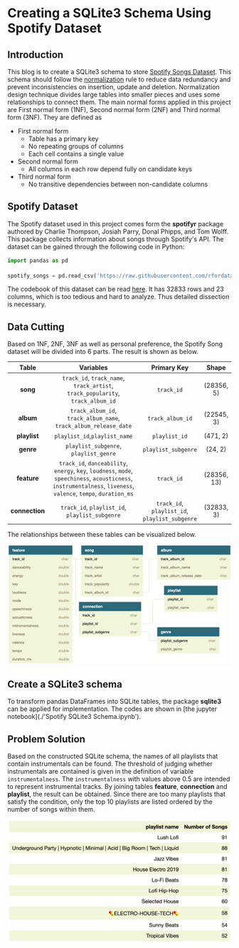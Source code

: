 # Creating a SQLite3 Schema Using Spotify Dataset

## Introduction

This blog is to create a SQLite3 schema to store [Spotify Songs Dataset](https://github.com/rfordatascience/tidytuesday/blob/master/data/2020/2020-01-21/readme.md). This schema should follow the [normalization](https://en.wikipedia.org/wiki/Database_normalization) rule to reduce data redundancy and prevent inconsistencies on insertion, update and deletion. Normalization design technique divides large tables into smaller pieces and uses some relationships to connect them. The main normal forms applied in this project are First normal form (1NF), Second normal form (2NF) and Third normal form (3NF). They are defined as

- First normal form  
    - Table has a primary key  
    - No repeating groups of columns  
    - Each cell contains a single value  
- Second normal form  
    - All columns in each row depend fully on candidate keys  
- Third normal form  
    - No transitive dependencies between non-candidate columns

## Spotify Dataset

The Spotify dataset used in this project comes form the **spotifyr** package authored by Charlie Thompson, Josiah Parry, Donal Phipps, and Tom Wolff. This package collects information about songs through Spotify's API. The dataset can be gained through the following code in Python:

```python
import pandas as pd

spotify_songs = pd.read_csv('https://raw.githubusercontent.com/rfordatascience/tidytuesday/master/data/2020/2020-01-21/spotify_songs.csv')
```

The codebook of this dataset can be read [here](https://github.com/rfordatascience/tidytuesday/blob/master/data/2020/2020-01-21/readme.md#data-dictionary). It has 32833 rows and 23 columns, which is too tedious and hard to analyze. Thus detailed dissection is necessary.

## Data Cutting

Based on 1NF, 2NF, 3NF as well as personal preference, the Spotify Song dataset will be divided into 6 parts. The result is shown as below.

|Table|Variables|Primary Key|Shape|
|:---:|:-------:|:---------:|:---:|
|**song**|`track_id`, `track_name`, `track_artist`, `track_popularity`, `track_album_id`|`track_id`|(28356, 5)|
|**album**|`track_album_id`, `track_album_name`, `track_album_release_date`|`track_album_id`|(22545, 3)|
|**playlist**|`playlist_id`,`playlist_name`|`playlist_id`|(471, 2)|
|**genre**|`playlist_subgenre`, `playlist_genre`|`playlist_subgenre`|(24, 2)|
|**feature**|`track_id`, `danceability`, `energy`, `key`, `loudness`, `mode`, `speechiness`, `acousticness`, `instrumentalness`, `liveness`, `valence`, `tempo`, `duration_ms`|`track_id`|(28356, 13)|
|**connection**|`track_id`, `playlist_id`, `playlist_subgenre`|`track_id`, `playlist_id`, `playlist_subgenre`|(32833, 3)|

The relationships between these tables can be visualized below.

![png](./Relationship.png)

## Create a SQLite3 schema

To transform pandas DataFrames into SQLite tables, the package **sqlite3** can be applied for implementation. The codes are shown in [the jupyter notebook](./'Spotify SQLite3 Schema.ipynb').

## Problem Solution

Based on the constructed SQLite schema, the names of all playlists that contain instrumentals can be found. The threshold of judging whether instrumentals are contained is given in the definition of variable `instrumentalness`. The `instrumentalness` with values above 0.5 are intended to represent instrumental tracks. By joining tables **feature**, **connection** and **playlist**, the result can be obtained. Since there are too many playlists that satisfy the condition, only the top 10 playlists are listed ordered by the number of songs within them.

![png](./Result.png)
